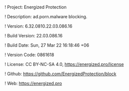 ! Project: Energized Protection

! Description: ad.porn.malware blocking.

! Version: 6.32.0810.22.03.086.16

! Build Version: 22.03.086.16

! Build Date: Sun, 27 Mar 22 16:18:46 +06

! Version Code: 0861618

! License: CC BY-NC-SA 4.0, https://energized.pro/license

! Github: https://github.com/EnergizedProtection/block

! Web: https://energized.pro
